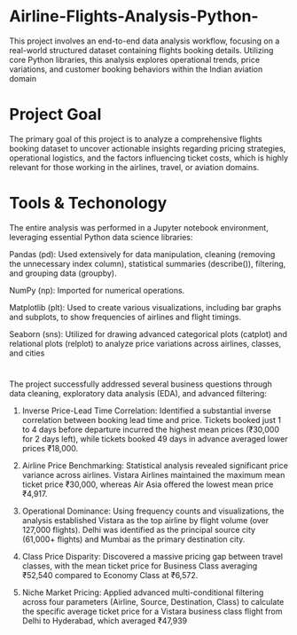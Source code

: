 # Airline-Flights-Analysis-Python-
This project involves an end-to-end data analysis workflow, focusing on a real-world structured dataset containing flights booking details. Utilizing core Python libraries, this analysis explores operational trends, price variations, and customer booking behaviors within the Indian aviation domain

# Project Goal
The primary goal of this project is to analyze a comprehensive flights booking dataset to uncover actionable insights regarding pricing strategies, operational logistics, and the factors influencing ticket costs, which is highly relevant for those working in the airlines, travel, or aviation domains.

# Tools & Techonology 
The entire analysis was performed in a Jupyter notebook environment, leveraging essential Python data science libraries:

Pandas (pd): Used extensively for data manipulation, cleaning (removing the unnecessary index column), statistical summaries (describe()), filtering, and grouping data (groupby).


NumPy (np): Imported for numerical operations.


Matplotlib (plt): Used to create various visualizations, including bar graphs and subplots, to show frequencies of airlines and flight timings.


Seaborn (sns): Utilized for drawing advanced categorical plots (catplot) and relational plots (relplot) to analyze price variations across airlines, classes, and cities

# 
The project successfully addressed several business questions through data cleaning, exploratory data analysis (EDA), and advanced filtering:

1. Inverse Price-Lead Time Correlation: Identified a substantial inverse correlation between booking lead time and price. Tickets booked just 1 to 4 days before departure incurred the highest mean prices (₹30,000 for 2 days left), while tickets booked 49 days in advance averaged lower prices ₹18,000.

2. Airline Price Benchmarking: Statistical analysis revealed significant price variance across airlines. Vistara Airlines maintained the maximum mean ticket price ₹30,000, whereas Air Asia offered the lowest mean price ₹4,917.

3. Operational Dominance: Using frequency counts and visualizations, the analysis established Vistara as the top airline by flight volume (over 127,000 flights). Delhi was identified as the principal source city (61,000+ flights) and Mumbai as the primary destination city.

4. Class Price Disparity: Discovered a massive pricing gap between travel classes, with the mean ticket price for Business Class averaging ₹52,540 compared to Economy Class at ₹6,572.

5. Niche Market Pricing: Applied advanced multi-conditional filtering across four parameters (Airline, Source, Destination, Class) to calculate the specific average ticket price for a Vistara business class flight from Delhi to Hyderabad, which averaged ₹47,939
